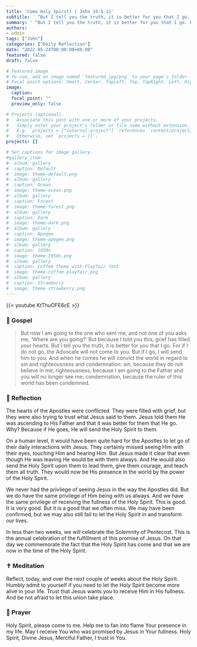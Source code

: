 ```yaml
---
title: 'Come Holy Spirit! | John 16:5-11'
subtitle: ' “But I tell you the truth, it is better for you that I go. For if I do not go, the Advocate will not come to you. But if I go, I will send him to you.”  John 16:7'
summary: ' “But I tell you the truth, it is better for you that I go. For if I do not go, the Advocate will not come to you. But if I go, I will send him to you.”  John 16:7'
authors:
- admin
tags: ["John"]
categories: ["Daily Reflection"]
date: "2022-05-24T00:00:00+08:00"
featured: false
draft: false

# Featured image
# To use, add an image named `featured.jpg/png` to your page's folder.
# Focal point options: Smart, Center, TopLeft, Top, TopRight, Left, Right, BottomLeft, Bottom, BottomRight
image:
  caption:
  focal_point: ""
  preview_only: false

# Projects (optional).
#   Associate this post with one or more of your projects.
#   Simply enter your project's folder or file name without extension.
#   E.g. `projects = ["internal-project"]` references `content/project/deep-learning/index.md`.
#   Otherwise, set `projects = []`.
projects: []

# Set captions for image gallery.
#gallery_item:
#- album: gallery
#  caption: Default
#  image: theme-default.png
#- album: gallery
#  caption: Ocean
#  image: theme-ocean.png
#- album: gallery
#  caption: Forest
#  image: theme-forest.png
#- album: gallery
#  caption: Dark
#  image: theme-dark.png
#- album: gallery
#  caption: Apogee
#  image: theme-apogee.png
#- album: gallery
#  caption: 1950s
#  image: theme-1950s.png
#- album: gallery
#  caption: Coffee theme with Playfair font
#  image: theme-coffee-playfair.png
#- album: gallery
#  caption: Strawberry
#  image: theme-strawberry.png
---
```


{{< youtube KtThuOFE6cE >}}

### :love_letter: Gospel
> But now I am going to the one who sent me, and not one of you asks me, ‘Where are you going?’ But because I told you this, grief has filled your hearts. But I tell you the truth, it is better for you that I go. For if I do not go, the Advocate will not come to you. But if I go, I will send him to you. And when he comes he will convict the world in regard to sin and righteousness and condemnation: sin, because they do not believe in me; righteousness, because I am going to the Father and you will no longer see me; condemnation, because the ruler of this world has been condemned.

### :speech_balloon: Reflection
The hearts of the Apostles were conflicted.  They were filled with grief, but they were also trying to trust what Jesus said to them.  Jesus told them He was ascending to His Father and that it was better for them that He go.  Why?  Because if He goes, He will send the Holy Spirit to them.  

On a human level, it would have been quite hard for the Apostles to let go of their daily interactions with Jesus.  They certainly missed seeing Him with their eyes, touching Him and hearing Him.  But Jesus made it clear that even though He was leaving He would be with them always.  And He would also send the Holy Spirit upon them to lead them, give them courage, and teach them all truth.  They would now be His presence in the world by the power of the Holy Spirit.

We never had the privilege of seeing Jesus in the way the Apostles did.  But we do have the same privilege of Him being with us always.  And we have the same privilege of receiving the fullness of the Holy Spirit.  This is good.  It is very good.  But it is a good that we often miss.  We may have been confirmed, but we may also still fail to let the Holy Spirit in and transform our lives.  

In less than two weeks, we will celebrate the Solemnity of Pentecost.  This is the annual celebration of the fulfillment of this promise of Jesus.  On that day we commemorate the fact that the Holy Spirit has come and that we are now in the time of the Holy Spirit.  

### :latin_cross: Meditation
Reflect, today, and over the next couple of weeks about the Holy Spirit.  Humbly admit to yourself if you need to let the Holy Spirit become more alive in your life.  Trust that Jesus wants you to receive Him in His fullness.  And be not afraid to let this union take place.

### :pray: Prayer
Holy Spirit, please come to me.  Help me to fan into flame Your presence in my life.  May I receive You who was promised by Jesus in Your fullness.  Holy Spirit, Divine Jesus, Merciful Father, I trust in You.
